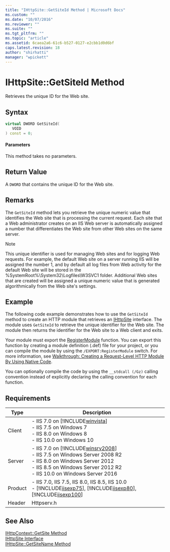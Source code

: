 ```yaml
---
title: "IHttpSite::GetSiteId Method | Microsoft Docs"
ms.custom: ""
ms.date: "10/07/2016"
ms.reviewer: ""
ms.suite: ""
ms.tgt_pltfrm: ""
ms.topic: "article"
ms.assetid: 6caea2a6-61c6-b527-0127-e2cbb1d0d6bf
caps.latest.revision: 18
author: "shirhatti"
manager: "wpickett"
---
```

# IHttpSite::GetSiteId Method
Retrieves the unique ID for the Web site.  
  
## Syntax  
  
```cpp  
virtual DWORD GetSiteId(  
   VOID  
) const = 0;  
```  
  
#### Parameters  
 This method takes no parameters.  
  
## Return Value  
 A `DWORD` that contains the unique ID for the Web site.  
  
## Remarks  
 The `GetSiteId` method lets you retrieve the unique numeric value that identifies the Web site that is processing the current request. Each site that a Web administrator creates on an IIS Web server is automatically assigned a number that differentiates the Web site from other Web sites on the same server.  
  
> [!NOTE]
>  This unique identifier is used for managing Web sites and for logging Web requests. For example, the default Web site on a server running IIS will be assigned the number 1, and by default all log files from Web activity for the default Web site will be stored in the %SystemRoot%\System32\Logfiles\W3SVC1 folder. Additional Web sites that are created will be assigned a unique numeric value that is generated algorithmically from the Web site's settings.  
  
## Example  
 The following code example demonstrates how to use the `GetSiteId` method to create an HTTP module that retrieves an [IHttpSite](../../web-development-reference\webdev-native-api-reference/ihttpsite-interface.md) interface. The module uses `GetSiteId` to retrieve the unique identifier for the Web site. The module then returns the identifier for the Web site to a Web client and exits.  
  
<!-- TODO: review snippet reference  [!CODE [IHttpSiteGetSiteId#1](IHttpSiteGetSiteId#1)]  -->  
  
 Your module must export the [RegisterModule](../../web-development-reference\webdev-native-api-reference/pfn-registermodule-function.md) function. You can export this function by creating a module definition (.def) file for your project, or you can compile the module by using the `/EXPORT:RegisterModule` switch. For more information, see [Walkthrough: Creating a Request-Level HTTP Module By Using Native Code](../../web-development-reference\native-code-development-overview\walkthrough-creating-a-request-level-http-module-by-using-native-code.md).  
  
 You can optionally compile the code by using the `__stdcall (/Gz)` calling convention instead of explicitly declaring the calling convention for each function.  
  
## Requirements  
  
|Type|Description|  
|----------|-----------------|  
|Client|-   IIS 7.0 on [!INCLUDE[winvista](../../wmi-provider/includes/winvista-md.md)]<br />-   IIS 7.5 on Windows 7<br />-   IIS 8.0 on Windows 8<br />-   IIS 10.0 on Windows 10|  
|Server|-   IIS 7.0 on [!INCLUDE[winsrv2008](../../wmi-provider/includes/winsrv2008-md.md)]<br />-   IIS 7.5 on Windows Server 2008 R2<br />-   IIS 8.0 on Windows Server 2012<br />-   IIS 8.5 on Windows Server 2012 R2<br />-   IIS 10.0 on Windows Server 2016|  
|Product|-   IIS 7.0, IIS 7.5, IIS 8.0, IIS 8.5, IIS 10.0<br />-   [!INCLUDE[iisexp75](../../web-development-reference/native-code-api-reference/includes/iisexp75-md.md)], [!INCLUDE[iisexp80](../../web-development-reference/native-code-api-reference/includes/iisexp80-md.md)], [!INCLUDE[iisexp100](../../web-development-reference/native-code-api-reference/includes/iisexp100-md.md)]|  
|Header|Httpserv.h|  
  
## See Also  
 [IHttpContext::GetSite Method](../../web-development-reference\webdev-native-api-reference/ihttpcontext-getsite-method.md)   
 [IHttpSite Interface](../../web-development-reference\webdev-native-api-reference/ihttpsite-interface.md)   
 [IHttpSite::GetSiteName Method](../../web-development-reference\webdev-native-api-reference/ihttpsite-getsitename-method.md)